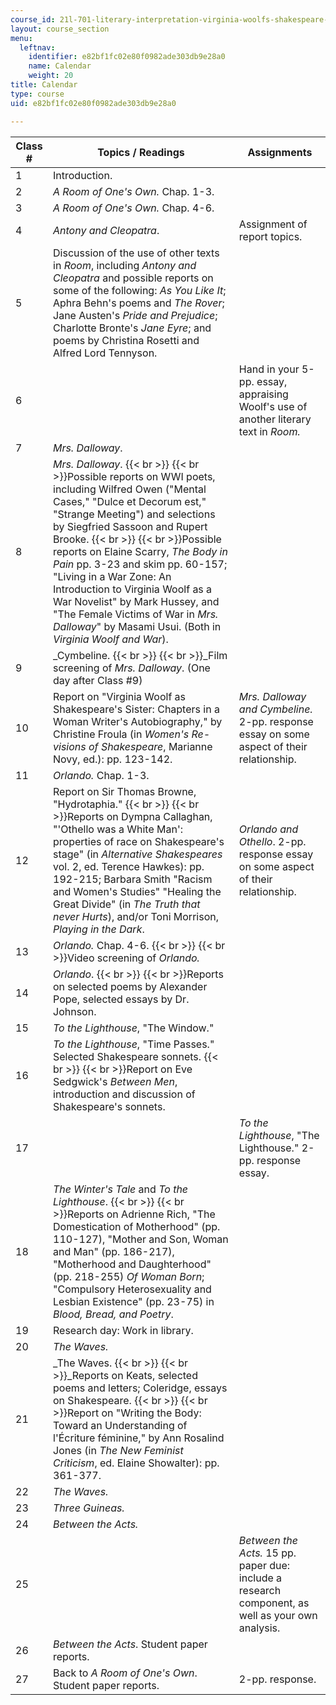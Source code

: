 ```yaml
---
course_id: 21l-701-literary-interpretation-virginia-woolfs-shakespeare-spring-2001
layout: course_section
menu:
  leftnav:
    identifier: e82bf1fc02e80f0982ade303db9e28a0
    name: Calendar
    weight: 20
title: Calendar
type: course
uid: e82bf1fc02e80f0982ade303db9e28a0

---
```


| Class # | Topics / Readings | Assignments |
| --- | --- | --- |
| 1 | Introduction. | &nbsp; |
| 2 | _A Room of One's Own._ Chap. 1-3. | &nbsp; |
| 3 | _A Room of One's Own._ Chap. 4-6. | &nbsp; |
| 4 | _Antony and Cleopatra_. | Assignment of report topics. |
| 5 | Discussion of the use of other texts in _Room_, including _Antony and Cleopatra_ and possible reports on some of the following: _As You Like It_; Aphra Behn's poems and _The Rover_; Jane Austen's _Pride and Prejudice_; Charlotte Bronte's _Jane Eyre_; and poems by Christina Rosetti and Alfred Lord Tennyson. | &nbsp; |
| 6 | &nbsp; | Hand in your 5-pp. essay, appraising Woolf's use of another literary text in _Room._ |
| 7 | _Mrs. Dalloway_. | &nbsp; |
| 8 | _Mrs. Dalloway_.  {{< br >}}  {{< br >}}Possible reports on WWI poets, including Wilfred Owen ("Mental Cases," "Dulce et Decorum est," "Strange Meeting") and selections by Siegfried Sassoon and Rupert Brooke.  {{< br >}}  {{< br >}}Possible reports on Elaine Scarry, _The Body in Pain_ pp. 3-23 and skim pp. 60-157; "Living in a War Zone: An Introduction to Virginia Woolf as a War Novelist" by Mark Hussey, and "The Female Victims of War in _Mrs. Dalloway_" by Masami Usui. (Both in _Virginia Woolf and War_). | &nbsp; |
| 9 | _Cymbeline.  {{< br >}}  {{< br >}}_Film screening of _Mrs. Dalloway_. (One day after Class #9) | &nbsp; |
| 10 | Report on "Virginia Woolf as Shakespeare's Sister: Chapters in a Woman Writer's Autobiography," by Christine Froula (in _Women's Re-visions of Shakespeare_, Marianne Novy, ed.): pp. 123-142. | _Mrs. Dalloway and Cymbeline._ 2-pp. response essay on some aspect of their relationship. |
| 11 | _Orlando._ Chap. 1-3. | &nbsp; |
| 12 | Report on Sir Thomas Browne, "Hydrotaphia."  {{< br >}}  {{< br >}}Reports on Dympna Callaghan, "'Othello was a White Man': properties of race on Shakespeare's stage" (in _Alternative Shakespeares_ vol. 2, ed. Terence Hawkes): pp. 192-215; Barbara Smith "Racism and Women's Studies" "Healing the Great Divide" (in _The Truth that never Hurts_), and/or Toni Morrison, _Playing in the Dark_. | _Orlando and Othello_. 2-pp. response essay on some aspect of their relationship. |
| 13 | _Orlando._ Chap. 4-6.  {{< br >}}  {{< br >}}Video screening of _Orlando._ | &nbsp; |
| 14 | _Orlando_.  {{< br >}}  {{< br >}}Reports on selected poems by Alexander Pope, selected essays by Dr. Johnson. | &nbsp; |
| 15 | _To the Lighthouse_, "The Window." | &nbsp; |
| 16 | _To the Lighthouse_, "Time Passes." Selected Shakespeare sonnets.  {{< br >}}  {{< br >}}Report on Eve Sedgwick's _Between Men_, introduction and discussion of Shakespeare's sonnets. | &nbsp; |
| 17 | &nbsp; | _To the Lighthouse_, "The Lighthouse." 2-pp. response essay. |
| 18 | _The Winter's Tale_ and _To the Lighthouse_.  {{< br >}}  {{< br >}}Reports on Adrienne Rich, "The Domestication of Motherhood" (pp. 110-127), "Mother and Son, Woman and Man" (pp. 186-217), "Motherhood and Daughterhood" (pp. 218-255) _Of Woman Born_; "Compulsory Heterosexuality and Lesbian Existence" (pp. 23-75) in _Blood, Bread, and Poetry_. | &nbsp; |
| 19 | Research day: Work in library. | &nbsp; |
| 20 | _The Waves._ | &nbsp; |
| 21 | _The Waves.  {{< br >}}  {{< br >}}_Reports on Keats, selected poems and letters; Coleridge, essays on Shakespeare.  {{< br >}}  {{< br >}}Report on "Writing the Body: Toward an Understanding of l'Écriture féminine," by Ann Rosalind Jones (in _The New Feminist Criticism_, ed. Elaine Showalter): pp. 361-377. | &nbsp; |
| 22 | _The Waves._ | &nbsp; |
| 23 | _Three Guineas._ | &nbsp; |
| 24 | _Between the Acts._ | &nbsp; |
| 25 | &nbsp; | _Between the Acts._ 15 pp. paper due: include a research component, as well as your own analysis. |
| 26 | _Between the Acts_. Student paper reports. | &nbsp; |
| 27 | Back to _A Room of One's Own_. Student paper reports. | 2-pp. response.
